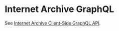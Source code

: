 # Internet Archive GraphQL

See [Internet Archive Client-Side GraphQL API](./src/graphql/README.md).
